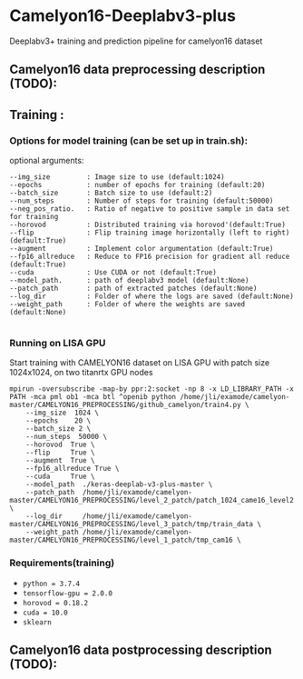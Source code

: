 # Camelyon16-Deeplabv3-plus
Deeplabv3+ training and prediction pipeline for camelyon16 dataset

## Camelyon16 data preprocessing description (TODO):

## Training :

### Options for model training (can be set up in train.sh):

optional arguments:

```
--img_size         : Image size to use (default:1024)
--epochs           : number of epochs for training (default:20)
--batch_size       : Batch size to use (default:2)
--num_steps        : Number of steps for training (default:50000)
--neg_pos_ratio.   : Ratio of negative to positive sample in data set for training
--horovod          : Distributed training via horovod'(default:True)
--flip             : Flip training image horizontally (left to right) (default:True)
--augment          : Implement color argumentation (default:True)
--fp16_allreduce   : Reduce to FP16 precision for gradient all reduce (default:True)
--cuda             : Use CUDA or not (default:True)
--model_path.      : path of deeplabv3 model (default:None)
--patch_path       : path of extracted patches (default:None)
--log_dir          : Folder of where the logs are saved (default:None)
--weight_path      : Folder of where the weights are saved (default:None)


```
### Running on LISA GPU

Start training with CAMELYON16 dataset on LISA GPU with patch size 1024x1024, on two titanrtx GPU nodes

```
mpirun -oversubscribe -map-by ppr:2:socket -np 8 -x LD_LIBRARY_PATH -x PATH -mca pml ob1 -mca btl ^openib python /home/jli/examode/camelyon-master/CAMELYON16_PREPROCESSING/github_camelyon/train4.py \
    --img_size  1024 \
    --epochs    20 \
    --batch_size 2 \
    --num_steps  50000 \
    --horovod  True \
    --flip     True \
    --augment  True \
    --fp16_allreduce True \
    --cuda     True \
    --model_path  ./keras-deeplab-v3-plus-master \
    --patch_path  /home/jli/examode/camelyon-master/CAMELYON16_PREPROCESSING/level_2_patch/patch_1024_came16_level2 \
    --log_dir     /home/jli/examode/camelyon-master/CAMELYON16_PREPROCESSING/level_3_patch/tmp/train_data \
    --weight_path /home/jli/examode/camelyon-master/CAMELYON16_PREPROCESSING/level_1_patch/tmp_cam16 \
```
### Requirements(training)
* `python = 3.7.4`
* `tensorflow-gpu = 2.0.0`
* `horovod = 0.18.2`
* `cuda = 10.0`
* `sklearn`


## Camelyon16 data postprocessing description (TODO):
